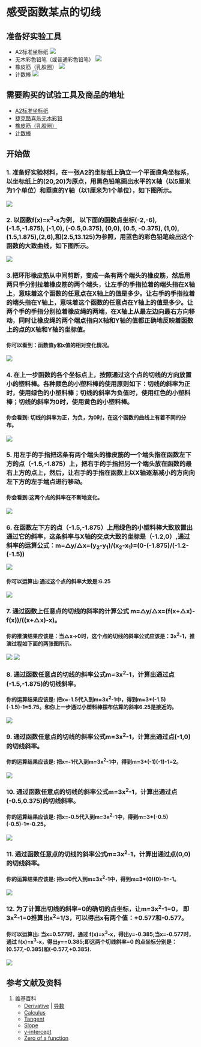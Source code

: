 # 感受函数某点的切线

## 准备好实验工具

- A2标准坐标纸
![](/images/微分/导数的计算方法和运算法则/感受函数某点的切线/A2标准坐标纸.jpg)
- 无木彩色铅笔（或普通彩色铅笔）
![](/images/微分/导数的计算方法和运算法则/感受函数某点的切线/无木彩色铅笔.jpg)
- 橡皮筋（乳胶圈）
![](/images/微分/导数的计算方法和运算法则/感受函数某点的切线/橡皮筋.jpg)
- 计数棒
![](/images/微分/导数的计算方法和运算法则/感受函数某点的切线/计数棒.jpg)

## 需要购买的试验工具及商品的地址

- [A2标准坐标纸](https://detail.tmall.com/item.htm?id=27142292922&ali_refid=a3_430583_1006:1105863285:N:dZ%20MV6sJ%20YlXqxaoC1QlJw==:77285e2bbcb0cebf9d00068f21bd840f&ali_trackid=1_77285e2bbcb0cebf9d00068f21bd840f&spm=a230r.1.14.1&skuId=3165771512170)
- [捷克酷喜乐无木彩铅](https://detail.tmall.com/item.htm?spm=a230r.1.14.8.7a1b4237sLkqe4&id=10680260235&cm_id=140105335569ed55e27b&abbucket=9&skuId=3447429972029)
- [橡皮筋（乳胶圈）](https://detail.tmall.com/item.htm?spm=a230r.1.14.14.68b0156dXSQF70&id=38821357970&cm_id=140105335569ed55e27b&abbucket=9&skuId=3452885468337)
- [计数棒](https://item.taobao.com/item.htm?spm=a230r.1.14.1.6b2a13c2TLEOae&id=584644712151&ns=1&abbucket=9#detail)

## 开始做

### 1. 准备好实验材料，在一张A2的坐标纸上确立一个平面直角坐标系，以坐标纸上的(20,20)为原点，用黑色铅笔画出水平的X轴（以5厘米为1个单位）和垂直的Y轴（以1厘米为1个单位），如下图所示。

![](/images/微分/导数的计算方法和运算法则/感受函数某点的切线/1a.jpg)

### 2. 以函数f(x)=x<sup>3</sup>-x为例， 以下面的函数点坐标(-2,-6), (-1.5,-1.875), (-1,0), (-0.5,0.375), (0,0), (0.5, -0.375), (1,0), (1.5,1.875),(2,6),和(2.5,13.125)为参照，用蓝色的彩色铅笔绘出这个函数的大致曲线，如下图所示。

![](/images/微分/导数的计算方法和运算法则/感受函数某点的切线/2a.jpg)

### 3.把环形橡皮筋从中间剪断，变成一条有两个端头的橡皮筋，然后用两只手分别拉着橡皮筋的两个端头，让左手的手指拉着的端头指在X轴上，意味着这个函数的任意点在X轴上的值是多少。让右手的手指拉着的端头指在Y轴上，意味着这个函数的任意点在Y轴上的值是多少。让两个手的手指分别拉着橡皮绳的两端，在X轴上从最左边向最右方向移动，同时让橡皮绳的两个端点指向X轴和Y轴的值都正确地反映着函数上的点的X轴和Y轴的坐标值。

#### 你可以看到：函数值y和x值的相对变化情况。

![](/images/微分/导数的计算方法和运算法则/感受函数某点的切线/3a.png)

### 4. 在上一步函数的各个坐标点上，按照通过这个点的切线的方向放置小的塑料棒。各种颜色的小塑料棒的使用原则如下：切线的斜率为正时，使用绿色的小塑料棒；切线的斜率为负值时，使用红色的小塑料棒；切线的斜率为0时，使用黄色的小塑料棒。

#### 你会看到: 切线的斜率为正，为负，为0时，在这个函数的曲线上有着不同的分布。

![](/images/微分/导数的计算方法和运算法则/感受函数某点的切线/4a.jpg)

### 5. 用左手的手指把这条有两个端头的橡皮筋的一个端头指在函数左下方的点（-1.5,-1.875）上，把右手的手指把另一个端头放在函数的最右上方的点上，然后，让右手的手指在函数上以X轴逐渐减小的方向向左下方的左手端点进行移动。

#### 你会看到:这两个点的斜率在不断地变化。 

![](/images/微分/导数的计算方法和运算法则/感受函数某点的切线/5a.png)

### 6. 在函数左下方的点（-1.5,-1.875）上用绿色的小塑料棒大致放置出通过它的斜率，这条斜率与X轴的交点大致的坐标是（-1.2,0）,通过斜率的运算公式：m=△y/△x=(y<sub>2</sub>-y<sub>1</sub>)/(x<sub>2</sub>-x<sub>1</sub>)=(0-(-1.875)/(-1.2-(-1.5))

![](/images/微分/导数的计算方法和运算法则/感受函数某点的切线/6a1.jpg)

#### 你可以运算出:通过这个点的斜率大致是:6.25 

![](/images/微分/导数的计算方法和运算法则/感受函数某点的切线/6a2.jpg)

### 7. 通过函数上任意点的切线的斜率的计算公式 m=△y/△x=(f(x+△x)-f(x))/((x+△x)-x)。

#### 你的推演结果应该是：当△x->0时，这个点的切线的斜率公式应该是：3x<sup>2</sup>-1，推演过程如下面的两张图所示。

![](/images/微分/导数的计算方法和运算法则/感受函数某点的切线/7a1.jpg)
![](/images/微分/导数的计算方法和运算法则/感受函数某点的切线/7a2.jpg)

### 8. 通过函数任意点的切线的斜率公式m=3x<sup>2</sup>-1，计算出通过点(-1.5,-1.875)的切线斜率。

#### 你的运算结果应该是: 把x=-1.5代入到m=3x<sup>2</sup>-1中，得到m=3*(-1.5)(-1.5)-1=5.75。**和你上一步通过小塑料棒摆布估算的斜率6.25是接近的**。

![](/images/微分/导数的计算方法和运算法则/感受函数某点的切线/8a.jpg)

### 9. 通过函数任意点的切线的斜率公式m=3x<sup>2</sup>-1，计算出通过点(-1,0)的切线斜率。

#### 你的运算结果应该是: 把x=-1代入到m=3x<sup>2</sup>-1中，得到m=3*(-1)(-1)-1=2。

![](/images/微分/导数的计算方法和运算法则/感受函数某点的切线/9a.jpg)

### 10. 通过函数任意点的切线的斜率公式m=3x<sup>2</sup>-1，计算出通过点(-0.5,0.375)的切线斜率。

#### 你的运算结果应该是: 把x=-0.5代入到m=3x<sup>2</sup>-1中，得到m=3*(-0.5)(-0.5)-1=-0.25。

![](/images/微分/导数的计算方法和运算法则/感受函数某点的切线/10a.jpg)

### 11. 通过函数任意点的切线的斜率公式m=3x<sup>2</sup>-1，计算出通过点(0,0)的切线斜率。

#### 你的运算结果应该是: 把x=0代入到m=3x<sup>2</sup>-1中，得到m=3*(0)(0)-1=-1。

![](/images/微分/导数的计算方法和运算法则/感受函数某点的切线/11a.jpg)

### 12. 为了计算出切线的斜率=0的确切的点坐标，让m=3x<sup>2</sup>-1=0， 即3x<sup>2</sup>-1=0推算出x<sup>2</sup>=1/3，可以得出x有两个值：+0.577和-0.577。 

#### 你可以运算出: 当x=0.577时，通过 f(x)=x<sup>3</sup>-x，得出y=-0.385;当x=-0.577时，通过 f(x)=x<sup>3</sup>-x，得出y==0.385;即这两个切线斜率=0 的点坐标分别是：(0.577,-0.385)和(-0.577,+0.385).

![](/images/微分/导数的计算方法和运算法则/感受函数某点的切线/12a.jpg)

## 参考文献及资料

1. 维基百科
	- [Derivative](https://en.wikipedia.org/wiki/Derivative) | [导数](https://zh.wikipedia.org/wiki/%E5%AF%BC%E6%95%B0) 
	- [Calculus](https://en.wikipedia.org/wiki/Calculus) 
	- [Tangent](https://en.wikipedia.org/wiki/Tangent) 
	- [Slope](https://en.wikipedia.org/wiki/Slope) 
	- [y-intercept](https://en.wikipedia.org/wiki/Y-intercept) 
	- [Zero of a function](https://en.wikipedia.org/wiki/Zero_of_a_function) 
